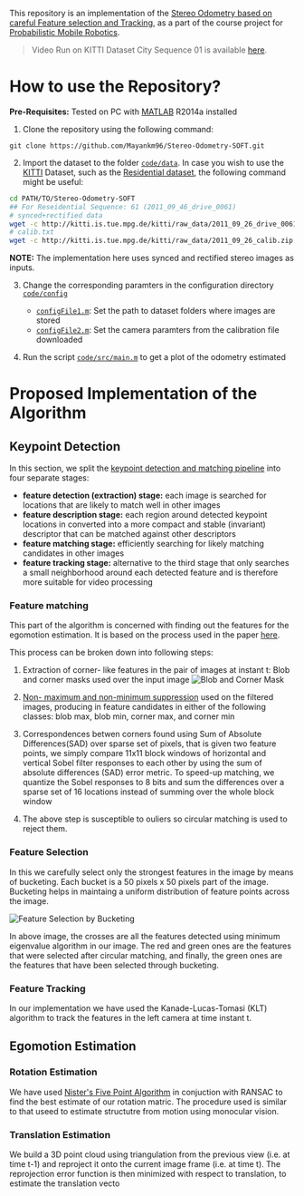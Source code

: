 This repository is an implementation of the [Stereo Odometry based on careful Feature selection
and Tracking](https://ieeexplore.ieee.org/iel7/7320493/7324045/07324219.pdf), as a part of the course project for [Probabilistic Mobile Robotics](http://home.iitk.ac.in/~gpandey/ee_698g.html).

> Video Run on KITTI Dataset City Sequence 01 is available [here](https://youtu.be/AxtgUxlO3FY).


# How to use the Repository?

__Pre-Requisites:__ Tested on PC with [MATLAB](https://in.mathworks.com/?s_tid=gn_logo) R2014a installed

1. Clone the repository using the following command:
```
git clone https://github.com/Mayankm96/Stereo-Odometry-SOFT.git
```

2. Import the dataset to the folder [`code/data`](https://github.com/Mayankm96/Stereo-Odometry-SOFT/tree/master/code/data). In case you wish to use the [KITTI](http://www.cvlibs.net/datasets/kitti/) Dataset, such as the [Residential dataset](http://www.cvlibs.net/datasets/kitti/raw_data.php?type=residential), the following command might be useful:
```bash
cd PATH/TO/Stereo-Odometry-SOFT
## For Reseidential Sequence: 61 (2011_09_46_drive_0061)
# synced+rectified data
wget -c http://kitti.is.tue.mpg.de/kitti/raw_data/2011_09_26_drive_0061/2011_09_26_drive_0061_sync.zip -P code/data
# calib.txt
wget -c http://kitti.is.tue.mpg.de/kitti/raw_data/2011_09_26_calib.zip -P code/data
```
__NOTE:__ The implementation here uses synced and rectified stereo images as inputs.

3. Change the corresponding paramters in the configuration directory [`code/config`](https://github.com/Mayankm96/Stereo-Odometry-SOFT/tree/master/code/config)
    * [`configFile1.m`](https://github.com/Mayankm96/Stereo-Odometry-SOFT/blob/master/code/config/configFile1.m): Set the path to dataset folders where images are stored
    * [`configFile2.m`](https://github.com/Mayankm96/Stereo-Odometry-SOFT/blob/master/code/config/configFile2.m): Set the camera paramters from the calibration file downloaded

4. Run the script [`code/src/main.m`](https://github.com/Mayankm96/Stereo-Odometry-SOFT/blob/master/code/src/main.m) to get a plot of the odometry estimated


# Proposed Implementation of the Algorithm

## Keypoint Detection

In this section, we split the [keypoint detection and matching pipeline](http://mesh.brown.edu/engn1610/szeliski/04-featuredetectionandmatching.pdf) into four separate stages:
* __feature detection (extraction) stage:__ each image is searched for locations that are likely to match well in other images
* __feature description stage:__ each region around detected keypoint locations in converted into a more compact and stable (invariant)
descriptor that can be matched against other descriptors
* __feature matching stage:__ efficiently searching for likely matching candidates in other images
* __feature tracking stage:__ alternative to the third stage that only searches a small neighborhood around each detected feature and is therefore more suitable for video processing


### Feature matching

This part of the algorithm is concerned with finding out the features for the egomotion estimation. It is based on the process used in the paper [here](http://citeseerx.ist.psu.edu/viewdoc/download;jsessionid=6354CB2CADA3BB234F8F58A3B1C28707?doi=10.1.1.229.914&rep=rep1&type=pdf).

This process can be broken down into following steps:

1. Extraction of corner- like features in the pair of images at instant t: Blob and corner masks used over the input image
![Blob and Corner Mask](https://github.com/Mayankm96/Stereo-Odometry-SOFT/blob/master/images/detector-masks.PNG)

2. [Non- maximum and non-minimum suppression](https://pdfs.semanticscholar.org/52ca/4ed04d1d9dba3e6ae30717898276735e0b79.pdf) used on the filtered images, producing in feature candidates in either of the following classes: blob max, blob min, corner max, and corner min

3. Correspondences betwen corners found using Sum of Absolute Differences(SAD) over sparse set of pixels, that is given two feature points, we simply compare 11x11 block windows of horizontal and vertical Sobel filter responses to each other by using the sum of absolute differences (SAD) error metric. To speed-up matching, we quantize the Sobel responses to 8 bits and sum the differences over a sparse set of 16 locations instead of summing over the whole block window

4. The above step is susceptible to ouliers so circular matching is used to reject them.

### Feature Selection

In this we carefully select only the strongest features in the image by means of bucketing. Each bucket is a 50 pixels x 50 pixels part of the image. Bucketing helps in maintaing a uniform distribution of feature points across the image.

![Feature Selection by Bucketing](https://github.com/Mayankm96/Stereo-Odometry-SOFT/blob/master/images/feature-selection.png)

In above image, the crosses are all the features detected using minimum eigenvalue algorithm in our image. The red and green ones are the features that were selected after circular matching, and finally, the green ones are the features that have been selected through bucketing.

### Feature Tracking

In our implementation we have used the  Kanade-Lucas-Tomasi (KLT) algorithm to track the features in the left camera at time instant t.

## Egomotion Estimation

### Rotation Estimation

We have used [Nister's Five Point Algorithm](http://ieeexplore.ieee.org/document/1288525/) in conjuction with RANSAC to find the best estimate of our rotation matric. The procedure used is similar to that useed to estimate structutre from motion using monocular vision.

### Translation Estimation

We build a 3D point cloud using triangulation from the previous view (i.e. at time t-1) and reproject it onto the current image frame (i.e. at time t). The reprojection error function is then minimized with respect to translation, to estimate the translation vecto
